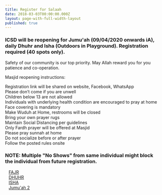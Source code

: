 ```yaml
---
title: Register for Salaah
date: 2018-03-03T00:00:00.000Z
layout: page-with-full-width-layout
published: true
---
```



### ICSD will be reopening for Jumu'ah (09/04/2020 onwards iA), daily Dhuhr and Isha (Outdoors in Playground). Registration required (40 spots only).

Safety of our community is our top priority. May Allah reward you for you patience and co-operation.

Masjid reopening instructions:

Registration link will be shared on website, Facebook, WhatsApp  
Please don’t come if you are unwell  
Children below 13 are not allowed  
Individuals with underlying health condition are encouraged to pray at home  
Face covering is mandatory  
Make Wuduh at Home, restrooms will be closed  
Bring your own prayer rugs  
Maintain Social Distancing per guidelines  
Only Fardh  prayer will be offered at Masjid  
Please pray sunnah at home  
Do not socialize before or after prayer  
Follow the posted rules onsite  

### NOTE: Multiple "No Shows" from same individual might block the individual from future registration.

<div class="row pt-10 pb-2" >
  <div class="col-md-4 col-4 pb-3">
      <a class="btn btn-sm btn-primary" href="https://www.eventbrite.com/e/118705400047" style="width: 100%;padding:12px;" target="_blank">FAJR</a>
  </div>
  <div class="col-md-4 col-4 pb-3">
      <a class="btn btn-sm btn-primary" href="https://www.eventbrite.com/e/118705189417" style="width: 100%;padding:12px;" target="_blank">DHUHR</a>
  </div>
  
  <div class="col-md-4 col-4 pb-3">
      <a class="btn btn-sm btn-primary" href="https://www.eventbrite.com/e/118705243579" style="width: 100%;padding:12px;" target="_blank">ISHA</a>
  </div>
    
</div>

<div class="row pt-10 pb-2" >
  
  <div class="col-md-6 col-6 pb-3">
      <a class="btn btn-sm btn-warning" href="https://www.eventbrite.com/e/119393431969" style="width: 100%;padding:12px;" target="_blank">Jumu'ah 2</a>
  </div>
    
</div>